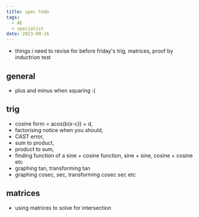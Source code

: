 ```yaml
---
title: spec todo
tags:
  - AE
  - specialist
date: 2023-09-16
---
```

- things i need to revise for before friday's trig, matrices, proof by inductrion test
## general
- plus and minus when squaring :(
## trig
- cosine form = acos(b(x-c)) + d, 
- factorising notice when you should, 
- CAST error, 
- sum to product, 
- product to sum, 
- finding function of a sine + cosine function, sine + sine, cosine + cosine etc
- graphing tan, transforming tan
- graphing cosec, sec, transforming cosec sec etc
## matrices
- using matrices to solve for intersection